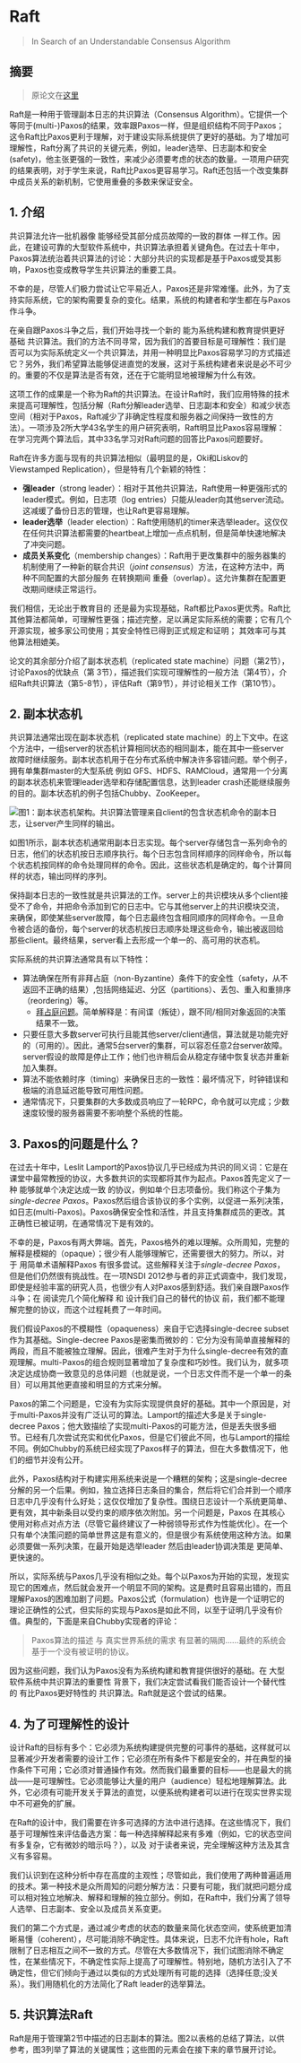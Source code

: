 # Raft

> In Search of an Understandable Consensus Algorithm

## 摘要

> 原论文在[这里](https://pdos.csail.mit.edu/6.824/papers/raft-extended.pdf)

Raft是一种用于管理副本日志的共识算法（Consensus Algorithm）。它提供一个等同于(multi-)Paxos的结果，效率跟Paxos一样，但是组织结构不同于Paxos；这令Raft比Paxos更利于理解，对于建设实际系统提供了更好的基础。为了增加可理解性，Raft分离了共识的关键元素，例如，leader选举、日志副本和安全(safety)，他主张更强的一致性，来减少必须要考虑的状态的数量。一项用户研究的结果表明，对于学生来说，Raft比Paxos更容易学习。Raft还包括一个改变集群中成员关系的新机制，它使用重叠的多数来保证安全。

## 1. 介绍

共识算法允许一批机器像 能够经受其部分成员故障的一致的群体 一样工作。因此，在建设可靠的大型软件系统中，共识算法承担着关键角色。在过去十年中，Paxos算法统治着共识算法的讨论：大部分共识的实现都是基于Paxos或受其影响，Paxos也变成教导学生共识算法的重要工具。

不幸的是，尽管人们极力尝试让它平易近人，Paxos还是非常难懂。此外，为了支持实际系统，它的架构需要复杂的变化。结果，系统的构建者和学生都在与Paxos作斗争。

在亲自跟Paxos斗争之后，我们开始寻找一个新的 能为系统构建和教育提供更好基础 共识算法。我们的方法不同寻常，因为我们的首要目标是可理解性：我们是否可以为实际系统定义一个共识算法，并用一种明显比Paxos容易学习的方式描述它？另外，我们希望算法能够促进直觉的发展，这对于系统构建者来说是必不可少的。重要的不仅是算法是否有效，还在于它能明显地被理解为什么有效。

这项工作的成果是一个称为Raft的共识算法。在设计Raft时，我们应用特殊的技术来提高可理解性，包括分解（Raft分解leader选举、日志副本和安全）和减少状态空间（相对于Paxos，Raft减少了非确定性程度和服务器之间保持一致性的方法）。一项涉及2所大学43名学生的用户研究表明，Raft明显比Paxos容易理解：在学习完两个算法后，其中33名学习对Raft问题的回答比Paxos问题要好。

Raft在许多方面与现有的共识算法相似（最明显的是，Oki和Liskov的Viewstamped Replication），但是特有几个新颖的特性：

+ **强leader**（strong leader）：相对于其他共识算法，Raft使用一种更强形式的leader模式。例如，日志项（log entries）只能从leader向其他server流动。这减缓了备份日志的管理，也让Raft更容易理解。
+ **leader选举**（leader election）：Raft使用随机的timer来选举leader。这仅仅在任何共识算法都需要的heartbeat上增加一点点机制，但是简单快速地解决了冲突问题。
+ **成员关系变化**（membership changes）：Raft用于更改集群中的服务器集的机制使用了一种新的联合共识（*joint consensus*）方法，在这种方法中，两种不同配置的大部分服务 在转换期间 重叠（overlap）。这允许集群在配置更改期间继续正常运行。

我们相信，无论出于教育目的 还是最为实现基础，Raft都比Paxos更优秀。Raft比其他算法都简单，可理解性更强；描述完整，足以满足实际系统的需要；它有几个开源实现，被多家公司使用；其安全特性已得到正式规定和证明； 其效率可与其他算法相媲美。

论文的其余部分介绍了副本状态机（replicated state machine）问题（第2节），讨论Paxos的优缺点（第 3节），描述我们实现可理解性的一般方法（第4节），介绍Raft共识算法（第5-8节），评估Raft（第9节），并讨论相关工作（第10节）。

## 2. 副本状态机

共识算法通常出现在副本状态机（replicated state machine）的上下文中。在这个方法中，一组server的状态机计算相同状态的相同副本，能在其中一些server故障时继续服务。副本状态机用于在分布式系统中解决许多容错问题。举个例子，拥有单集群master的大型系统 例如 GFS、HDFS、RAMCloud，通常用一个分离的副本状态机来管理leader选举和存储配置信息，达到leader crash还能继续服务的目的。副本状态机的例子包括Chubby、ZooKeeper。

![图1：副本状态机架构。共识算法管理来自client的包含状态机命令的副本日志，让server产生同样的输出。](https://engineers-cool-1251518258.cos.ap-chengdu.myqcloud.com/Raft_P1.png ':size=45%')

如图1所示，副本状态机通常用副本日志实现。每个server存储包含一系列命令的日志，他们的状态机按日志顺序执行。每个日志包含同样顺序的同样命令，所以每个状态机按同样的命令处理同样的命令。因此，这些状态机是确定的，每个计算同样的状态，输出同样的序列。

保持副本日志的一致性就是共识算法的工作。server上的共识模块从多个client接受不了命令，并把命令添加到它的日志中。它与其他server上的共识模块交流，来确保，即使某些server故障，每个日志最终包含相同顺序的同样命令。一旦命令被合适的备份，每个server的状态机按日志顺序处理这些命令，输出被返回给那些client。最终结果，server看上去形成一个单一的、高可用的状态机。

实际系统的共识算法通常具有以下特性：

+ 算法确保在所有非拜占庭（non-Byzantine）条件下的安全性（safety，从不返回不正确的结果）,包括网络延迟、分区（partitions）、丢包、重入和重排序（reordering）等。
    + [拜占庭问题](https://zh.wikipedia.org/wiki/%E6%8B%9C%E5%8D%A0%E5%BA%AD%E5%B0%86%E5%86%9B%E9%97%AE%E9%A2%98)。简单解释是：有间谍（叛徒），跟不同/相同对象返回的决策结果不一致。
+ 只要任意大多数server可执行且能其他server/client通信，算法就是功能完好的（可用的）。因此，通常5台server的集群，可以容忍任意2台server故障。server假设的故障是停止工作；他们也许稍后会从稳定存储中恢复状态并重新加入集群。
+ 算法不能依赖时序（timing）来确保日志的一致性：最坏情况下，时钟错误和极端的消息延迟能导致可用性问题。
+ 通常情况下，只要集群的大多数成员响应了一轮RPC，命令就可以完成；少数速度较慢的服务器需要不影响整个系统的性能。

## 3. Paxos的问题是什么？

在过去十年中，Leslit Lamport的Paxos协议几乎已经成为共识的同义词：它是在课堂中最常教授的协议，大多数共识的实现都将其作为起点。Paxos首先定义了一种 能够就单个决定达成一致 的协议，例如单个日志项备份。我们称这个子集为*single-decree Paxos*。Paxos然后组合该协议的多个实例，以促进一系列决策，如日志(multi-Paxos)。Paxos确保安全性和活性，并且支持集群成员的更改。其正确性已被证明，在通常情况下是有效的。

不幸的是，Paxos有两大弊端。首先，Paxos格外的难以理解。众所周知，完整的解释是模糊的（opaque）；很少有人能够理解它，还需要很大的努力。所以，对于 用简单术语解释Paxos 有很多尝试。这些解释关注于*single-decree Paxos*，但是他们仍然很有挑战性。在一项NSDI 2012参与者的非正式调查中，我们发现，即使是经验丰富的研究人员，也很少有人对Paxos感到舒适。我们亲自跟Paxos作斗争；在 阅读完几个简化解释 和 设计我们自己的替代的协议 前，我们都不能理解完整的协议，而这个过程耗费了一年时间。

我们假设Paxos的不模糊性（opaqueness）来自于它选择single-decree subset作为其基础。Single-decree Paxos是密集而微妙的：它分为没有简单直接解释的两段，而且不能被独立理解。因此，很难产生对于为什么single-decree有效的直观理解。multi-Paxos的组合规则显著增加了复杂度和巧妙性。我们认为，就多项决定达成协商一致意见的总体问题（也就是说，一个日志文件而不是一个单一的条目）可以用其他更直接和明显的方式来分解。

Paxos的第二个问题是，它没有为实际实现提供良好的基础。其中一个原因是，对于multi-Paxos并没有广泛认可的算法。Lamport的描述大多是关于single-decree Paxos；他大致描绘了实现multi-Paxos的可能方法，但是丢失很多细节。已经有几次尝试充实和优化Paxos，但是它们彼此不同，也与Lamport的描绘不同。例如Chubby的系统已经实现了Paxos样子的算法，但在大多数情况下，他们的细节并没有公开。

此外，Paxos结构对于构建实用系统来说是一个糟糕的架构；这是single-decree分解的另一个后果。例如，独立选择日志条目的集合，然后将它们合并到一个顺序日志中几乎没有什么好处；这仅仅增加了复杂性。围绕日志设计一个系统更简单、更有效，其中新条目以受约束的顺序依次附加。另一个问题是，Paxos 在其核心使用对称点对点方法（尽管它最终建议了一种弱领导形式作为性能优化）。在一个只有单个决策问题的简单世界这是有意义的，但是很少有系统使用这种方法。如果必须要做一系列决策，在最开始是选举leader 然后由leader协调决策是 更简单、更快速的。

所以，实际系统与Paxos几乎没有相似之处。每个以Paxos为开始的实现，发现实现它的困难点，然后就会发开一个明显不同的架构。这是费时且容易出错的，而且理解Paxos的困难加剧了问题。Paxos公式（formulation）也许是一个证明它的理论正确性的公式，但实际的实现与Paxos是如此不同，以至于证明几乎没有价值。典型的，下面是来自Chubby实现者的评论：

> Paxos算法的描述 与 真实世界系统的需求 有显著的隔阂......最终的系统会基于一个没有被证明的协议。

因为这些问题，我们认为Paxos没有为系统构建和教育提供很好的基础。在 大型软件系统中共识算法的重要性 背景下，我们决定尝试看我们能否设计一个替代性的 有比Paxos更好特性的 共识算法。Raft就是这个尝试的结果。

## 4. 为了可理解性的设计

设计Raft的目标有多个：它必须为系统构建提供完整的可事件的基础，这样就可以显著减少开发者需要的设计工作；它必须在所有条件下都是安全的，并在典型的操作条件下可用；它必须对普通操作有效。然而我们最重要的目标——也是最大的挑战——是可理解性。它必须能够让大量的用户（audience）轻松地理解算法。此外，它必须有可能开发关于算法的直觉，以便系统构建者可以进行在现实世界实现中不可避免的扩展。

在Raft的设计中，我们需要在许多可选择的方法中进行选择。在这些情况下，我们基于可理解性来评估备选方案：每一种选择解释起来有多难（例如，它的状态空间有多复杂，它有微妙的暗示吗？），以及 对于读者来说，完全理解这种方法及其含义有多容易。

我们认识到在这种分析中存在高度的主观性；尽管如此，我们使用了两种普遍适用的技术。第一种技术是众所周知的问题分解方法：只要有可能，我们就把问题分成可以相对独立地解决、解释和理解的独立部分。例如，在Raft中，我们分离了领导人选举、日志副本、安全以及成员关系变更。

我们的第二个方式是，通过减少考虑的状态的数量来简化状态空间，使系统更加清晰易懂（coherent），尽可能消除不确定性。具体来说，日志不允许有hole，Raft限制了日志相互之间不一致的方式。尽管在大多数情况下，我们试图消除不确定性，在某些情况下，不确定性实际上提高了可理解性。特别地，随机方法引入了不确定性，但它们倾向于通过以类似的方式处理所有可能的选择（选择任意;没关系）。我们用随机化的方法简化了Raft leader的选举算法。

## 5. 共识算法Raft

Raft是用于管理第2节中描述的日志副本的算法。图2以表格的总结了算法，以供参考，图3列举了算法的关键属性；这些图的元素会在接下来的章节展开讨论。


